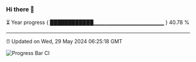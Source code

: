 ### Hi there 👋

⏳ Year progress { ████████████▁▁▁▁▁▁▁▁▁▁▁▁▁▁▁▁▁▁ } 40.78 %

---

⏰ Updated on Wed, 29 May 2024 06:25:18 GMT

![Progress Bar CI](https://github.com/ZhaoGui/ZhaoGui/workflows/Progress%20Bar%20CI/badge.svg)
